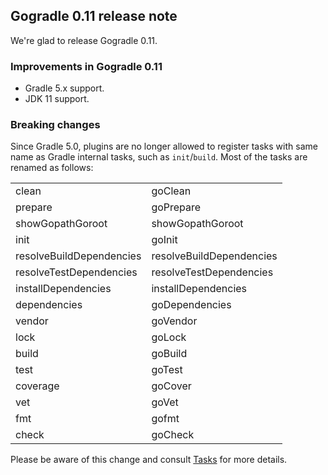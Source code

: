 ## Gogradle 0.11 release note

We're glad to release Gogradle 0.11.

### Improvements in Gogradle 0.11

- Gradle 5.x support.
- JDK 11 support.

### Breaking changes

Since Gradle 5.0, plugins are no longer allowed to register tasks with same name as Gradle internal tasks, such as `init`/`build`. 
Most of the tasks are renamed as follows:

|                          |                          | 
|--------------------------|--------------------------| 
| clean                    | goClean                  | 
| prepare                  | goPrepare                | 
| showGopathGoroot         | showGopathGoroot         | 
| init                     | goInit                   | 
| resolveBuildDependencies | resolveBuildDependencies | 
| resolveTestDependencies  | resolveTestDependencies  | 
| installDependencies      | installDependencies      | 
| dependencies             | goDependencies           | 
| vendor                   | goVendor                 | 
| lock                     | goLock                   | 
| build                    | goBuild                  | 
| test                     | goTest                   | 
| coverage                 | goCover                  | 
| vet                      | goVet                    | 
| fmt                      | gofmt                    | 
| check                    | goCheck                  | 


Please be aware of this change and consult [Tasks](./docs/tasks.md) for more details.